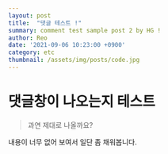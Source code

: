 ```yaml
---
layout: post
title:  "댓글 테스트 !"
summary: comment test sample post 2 by HG !
author: Reo
date: '2021-09-06 10:23:00 +0900'
category: etc
thumbnail: /assets/img/posts/code.jpg
---
```


# 댓글창이 나오는지 테스트

> 과연 제대로 나올까요? 

내용이 너무 없어 보여서 일단 좀 채워봅니다. 